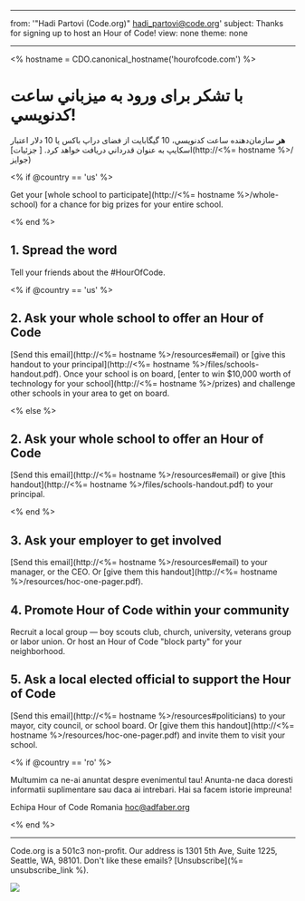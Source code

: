 * * *

from: '"Hadi Partovi (Code.org)" [&#104;&#x61;&#x64;&#105;&#x5f;&#112;&#x61;&#x72;&#116;&#x6f;&#118;&#x69;&#x40;&#99;&#x6f;&#100;&#x65;&#x2e;&#111;&#x72;&#103;](&#109;&#x61;&#105;&#x6c;&#x74;&#111;&#x3a;&#104;&#x61;&#x64;&#105;&#x5f;&#112;&#x61;&#x72;&#116;&#x6f;&#118;&#x69;&#x40;&#99;&#x6f;&#100;&#x65;&#x2e;&#111;&#x72;&#103;)' subject: Thanks for signing up to host an Hour of Code! view: none theme: none

* * *

<% hostname = CDO.canonical_hostname('hourofcode.com') %>

# با تشکر برای ورود به میزباني ساعت کدنويسي!

**هر** سازمان‌دهنده ساعت كدنويسي، 10 گیگابایت از فضای دراپ باکس یا 10 دلار اعتبار اسکایپ به عنوان قدرداني دريافت خواهد كرد. [ جزئيات](http://<%= hostname %>/ جوایز)

<% if @country == 'us' %>

Get your [whole school to participate](http://<%= hostname %>/whole-school) for a chance for big prizes for your entire school.

<% end %>

## 1. Spread the word

Tell your friends about the #HourOfCode.

<% if @country == 'us' %>

## 2. Ask your whole school to offer an Hour of Code

[Send this email](http://<%= hostname %>/resources#email) or [give this handout to your principal](http://<%= hostname %>/files/schools-handout.pdf). Once your school is on board, [enter to win $10,000 worth of technology for your school](http://<%= hostname %>/prizes) and challenge other schools in your area to get on board.

<% else %>

## 2. Ask your whole school to offer an Hour of Code

[Send this email](http://<%= hostname %>/resources#email) or give [this handout](http://<%= hostname %>/files/schools-handout.pdf) to your principal.

<% end %>

## 3. Ask your employer to get involved

[Send this email](http://<%= hostname %>/resources#email) to your manager, or the CEO. Or [give them this handout](http://<%= hostname %>/resources/hoc-one-pager.pdf).

## 4. Promote Hour of Code within your community

Recruit a local group — boy scouts club, church, university, veterans group or labor union. Or host an Hour of Code "block party" for your neighborhood.

## 5. Ask a local elected official to support the Hour of Code

[Send this email](http://<%= hostname %>/resources#politicians) to your mayor, city council, or school board. Or [give them this handout](http://<%= hostname %>/resources/hoc-one-pager.pdf) and invite them to visit your school.

<% if @country == 'ro' %>

Multumim ca ne-ai anuntat despre evenimentul tau! Anunta-ne daca doresti informatii suplimentare sau daca ai intrebari. Hai sa facem istorie impreuna!

Echipa Hour of Code Romania hoc@adfaber.org

<% end %>

* * *

Code.org is a 501c3 non-profit. Our address is 1301 5th Ave, Suite 1225, Seattle, WA, 98101. Don't like these emails? [Unsubscribe](%= unsubscribe_link %).

![](<%= tracking_pixel %>)